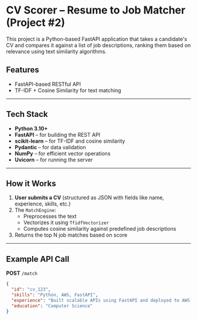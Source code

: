 # CV Scorer – Resume to Job Matcher (Project #2)

This project is a Python-based FastAPI application that takes a candidate's CV and compares it against a list of job descriptions, ranking them based on relevance using text similarity algorithms.

## Features

- FastAPI-based RESTful API
- TF-IDF + Cosine Similarity for text matching

---

## Tech Stack

- **Python 3.10+**
- **FastAPI** – for building the REST API
- **scikit-learn** – for TF-IDF and cosine similarity
- **Pydantic** – for data validation
- **NumPy** – for efficient vector operations
- **Uvicorn** – for running the server

---

## How it Works

1. **User submits a CV** (structured as JSON with fields like name, experience, skills, etc.)
2. The `MatchEngine`:
   - Preprocesses the text
   - Vectorizes it using `TfidfVectorizer`
   - Computes cosine similarity against predefined job descriptions
3. Returns the top N job matches based on score

---

## Example API Call

**POST** `/match`

```json
{
  "id": "cv_123",
  "skills": "Python, AWS, FastAPI",
  "experience": "Built scalable APIs using FastAPI and deployed to AWS.",
  "education": "Computer Science"
}
